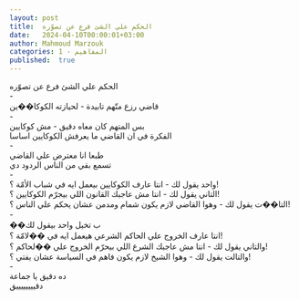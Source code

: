 ```yaml
---
layout: post
title:  الحكم علي الشئ فرع عن تصوّره
date:   2024-04-10T00:00:01+03:00
author: Mahmoud Marzouk
categories: 1 - المفاهيم
published:  true
---
```

الحكم علي الشئ فرع عن تصوّره\
-\
قاضي رزع متّهم تابيدة - لحيازته الكوكا��ين\
-\
بس المتهم كان معاه دقيق - مش كوكايين\
الفكرة في ان القاضي ما يعرفش الكوكايين اساسا\
-\
طبعا انا معترض علي القاضي\
تسمع بقي من الناس الردود دي\
-\
واحد يقول لك - انتا عارف الكوكايين بيعمل ايه في شباب الأمّة
؟!\
التاني يقول لك - انتا مش عاجبك القانون اللي بيجرّم الكوكايين
؟!\
التا��ت يقول لك - وهوا القاضي لازم يكون شمام ومدمن عشان يحكم علي الناس
؟!\
-\
��ب تخيل واحد بيقول لك\
انتا عارف الخروج علي الحاكم الشرعي هيعمل ايه في ��لامّة ؟!\
والتاني يقول لك - انتا مش عاجبك الشرع اللي بيحرّم الخروج علي ��لحاكم
؟!\
والتالت يقول لك - وهوا الشيخ لازم يكون فاهم في السياسة عشان يفتي
؟!\
-\
ده دقيق يا جماعة\
دقييييييييق
